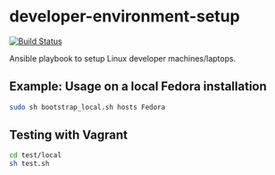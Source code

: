 # developer-environment-setup

[![Build Status](https://travis-ci.org/ottenwbe/developer-environment-setup.svg?branch=master)](https://travis-ci.org/ottenwbe/developer-environment-setup)

Ansible playbook to setup Linux developer machines/laptops.

## Example: Usage on a local Fedora installation

```sh
sudo sh bootstrap_local.sh hosts Fedora
```

## Testing with Vagrant

```sh
cd test/local
sh test.sh
```

